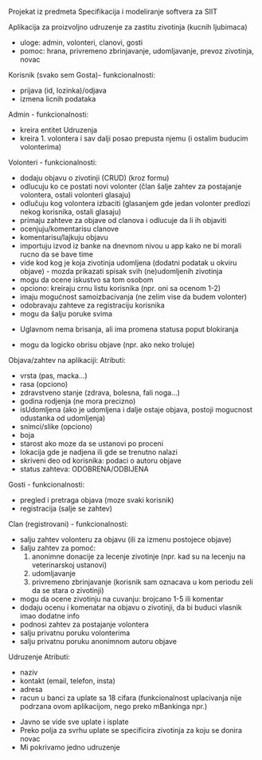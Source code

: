 Projekat iz predmeta Specifikacija i modeliranje softvera za SIIT

Aplikacija za proizvoljno udruzenje za zastitu zivotinja (kucnih ljubimaca)

- uloge: admin, volonteri, clanovi, gosti
- pomoc: hrana, privremeno zbrinjavanje, udomljavanje, prevoz zivotinja, novac

Korisnik (svako sem Gosta)- funkcionalnosti:
- prijava (id, lozinka)/odjava
- izmena licnih podataka

Admin - funkcionalnosti:
- kreira entitet Udruzenja
- kreira 1. volontera i sav dalji posao prepusta njemu (i ostalim buducim volonterima)

Volonteri - funkcionalnosti:
- dodaju objavu o zivotinji (CRUD) (kroz formu)
- odlucuju ko ce postati novi volonter (član šalje zahtev za postajanje volontera, ostali volonteri glasaju)
- odlučuju kog volontera izbaciti (glasanjem gde jedan volonter predlozi nekog korisnika, ostali glasaju)
- primaju zahteve za objave od clanova i odlucuje da li ih objaviti
- ocenjuju/komentarisu clanove
- komentarisu/lajkuju objavu
- importuju izvod iz banke na dnevnom nivou u app kako ne bi morali rucno da se bave time
- vide kod kog je koja zivotinja udomljena (dodatni podatak u okviru objave) - mozda prikazati spisak svih (ne)udomljenih zivotinja
- mogu da ocene iskustvo sa tom osobom
- opciono: kreiraju crnu listu korisnika (npr. oni sa ocenom 1-2)
- imaju mogućnost samoizbacivanja (ne zelim vise da budem volonter)
- odobravaju zahteve za registraciju korisnika
- mogu da šalju poruke svima
* Uglavnom nema brisanja, ali ima promena statusa poput blokiranja
- mogu da logicko obrisu objave (npr. ako neko troluje)

Objava/zahtev na aplikaciji:
Atributi:
- vrsta (pas, macka...)
- rasa (opciono)
- zdravstveno stanje (zdrava, bolesna, fali noga...)
- godina rodjenja (ne mora precizno)
- isUdomljena (ako je udomljena i dalje ostaje objava, postoji mogucnost odustanka od udomljenja)
- snimci/slike (opciono)
- boja
- starost ako moze da se ustanovi po proceni
- lokacija gde je nadjena ili gde se trenutno nalazi
- skriveni deo od korisnika: podaci o autoru objave
- status zahteva: ODOBRENA/ODBIJENA

Gosti - funkcionalnosti:
- pregled i pretraga objava (moze svaki korisnik)
- registracija (salje se zahtev)

Clan (registrovani) - funkcionalnosti:
- salju zahtev volonteru za objavu (ili za izmenu postojece objave)
- šalju zahtev za pomoć:
  1. anonimne donacije za lecenje zivotinje (npr. kad su na lecenju na veterinarskoj ustanovi)
  2. udomljavanje
  3. privremeno zbrinjavanje (korisnik sam oznacava u kom periodu zeli da se stara o zivotinji)
- mogu da ocene zivotinju na cuvanju: brojcano 1-5 ili komentar
- dodaju ocenu i komenatar na objavu o zivotinji, da bi buduci vlasnik imao dodatne info
- podnosi zahtev za postajanje volontera
- salju privatnu poruku volonterima 
- salju privatnu poruku anonimnom autoru objave



Udruzenje
Atributi:
- naziv
- kontakt (email, telefon, insta)
- adresa
- racun u banci za uplate sa 18 cifara (funkcionalnost uplacivanja nije podrzana ovom aplikacijom, nego preko mBankinga npr.)
* Javno se vide sve uplate i isplate
* Preko polja za svrhu uplate se specificira zivotinja za koju se donira novac
* Mi pokrivamo jedno udruzenje   

